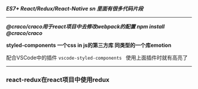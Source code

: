 ***ES7+ React/Redux/React-Native sn   里面有很多代码片段***

---

***@craco/craco用于react项目中去修改webpack的配置**   **npm install @craco/craco***


**styled-components 一个css in js的第三方库  同类型的一个库emotion**

配合VSCode中的插件 `vscode-styled-components ` 使用上面插件时就有高亮了

---

### react-redux在react项目中使用redux
